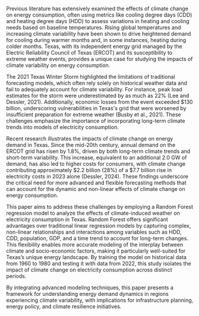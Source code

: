 Previous literature has extensively examined the effects of climate change on energy consumption, often using metrics like cooling degree days (CDD) and heating degree days (HDD) to assess variations in heating and cooling needs based on baseline temperatures. Rising global temperatures and increasing climate variability have been shown to drive heightened demand for cooling during warmer months and, in some instances, heating during colder months. Texas, with its independent energy grid managed by the Electric Reliability Council of Texas (ERCOT) and its susceptibility to extreme weather events, provides a unique case for studying the impacts of climate variability on energy consumption.

The 2021 Texas Winter Storm highlighted the limitations of traditional forecasting models, which often rely solely on historical weather data and fail to adequately account for climate variability. For instance, peak load estimates for the storm were underestimated by as much as 22% (Lee and Dessler, 2021). Additionally, economic losses from the event exceeded $130 billion, underscoring vulnerabilities in Texas's grid that were worsened by insufficient preparation for extreme weather (Busby et al., 2021). These challenges emphasize the importance of incorporating long-term climate trends into models of electricity consumption.

Recent research illustrates the impacts of climate change on energy demand in Texas. Since the mid-20th century, annual demand on the ERCOT grid has risen by 1.8%, driven by both long-term climate trends and short-term variability. This increase, equivalent to an additional 2.0 GW of demand, has also led to higher costs for consumers, with climate change contributing approximately $2.2 billion (28%) of a $7.7 billion rise in electricity costs in 2023 alone (Dessler, 2024). These findings underscore the critical need for more advanced and flexible forecasting methods that can account for the dynamic and non-linear effects of climate change on energy consumption.

This paper aims to address these challenges by employing a Random Forest regression model to analyze the effects of climate-induced weather on electricity consumption in Texas. Random Forest offers significant advantages over traditional linear regression models by capturing complex, non-linear relationships and interactions among variables such as HDD, CDD, population, GDP, and a time trend to account for long-term changes. This flexibility enables more accurate modeling of the interplay between climate and socio-economic factors, making it particularly well-suited for Texas’s unique energy landscape. By training the model on historical data from 1960 to 1980 and testing it with data from 2022, this study isolates the impact of climate change on electricity consumption across distinct periods.

By integrating advanced modeling techniques, this paper presents a framework for understanding energy demand dynamics in regions experiencing climate variability, with implications for infrastructure planning, energy policy, and climate resilience initiatives.

